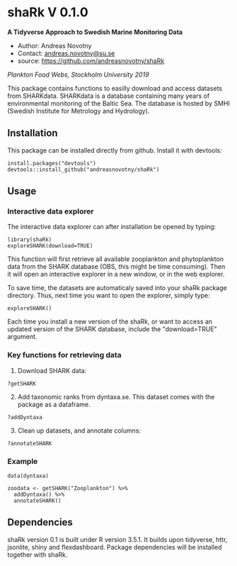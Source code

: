 # shaRk V 0.1.0
**A Tidyverse Approach to Swedish Marine Monitoring Data**


- Author: Andreas Novotny
- Contact: andreas.novotny@su.se
- source: https://github.com/andreasnovotny/shaRk

*Plankton Food Webs, Stockholm University 2019*

This package contains functions to easilly download and access datasets from SHARKdata.
SHARKdata is a database containing many years of environmental monitoring of the Baltic Sea. The database is hosted by SMHI (Swedish Institute for Metrology and Hydrology).

## Installation

This package can be installed directly from github. Install it with devtools:

```
install.packages("devtools")
devtools::install_github("andreasnovotny/shaRk")
```

## Usage

### Interactive data explorer

The interactive data explorer can after installation be opened by typing:
```
library(shaRk)
exploreSHARK(download=TRUE)
```
This function will first retrieve all available zooplankton and phytoplankton data from the SHARK database (OBS, this might be time consuming). Then it will open an interactive explorer in a new window, or in the web explorer.

To save time, the datasets are automaticaly saved into your shaRk package directory. Thus, next time you want to open the explorer, simply type:
```
exploreSHARK()
```
Each time you install a new version of the shaRk, or want to access an updated version of the SHARK database, include the "download=TRUE" argument.

### Key functions for retrieving data

1. Download SHARK data:
```
?getSHARK
```

2. Add taxonomic ranks from dyntaxa.se. This dataset comes with the package as a dataframe.
```
?addDyntaxa
```

3. Clean up datasets, and annotate columns:
```
?annotateSHARK
```

### Example

```
data(dyntaxa)

zoodata <- getSHARK("Zooplankton") %>% 
  addDyntaxa() %>%
  annotateSHARK()
```


## Dependencies

shaRk version 0.1 is built under R version 3.5.1.
It builds upon tidyverse, httr, jsonlite, shiny and flexdashboard. Package dependencies will be installed together with shaRk.

